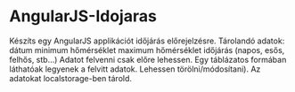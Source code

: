 # AngularJS-Idojaras
Készíts egy AngularJS applikációt időjárás előrejelzésre.  Tárolandó adatok: dátum minimum hőmérséklet maximum hőmérséklet időjárás (napos, esős, felhős, stb...) Adatot felvenni csak előre lehessen. Egy táblázatos formában láthatóak legyenek a felvitt adatok. Lehessen törölni/módosítani). Az adatokat localstorage-ben tárold.
